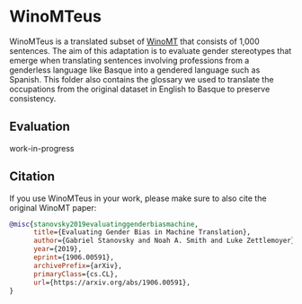 # WinoMTeus

WinoMTeus is a translated subset of [WinoMT](https://github.com/gabrielStanovsky/mt_gender) that consists of 1,000 sentences. The aim of this adaptation is to evaluate gender stereotypes that emerge when translating sentences involving professions from a genderless language like Basque into a gendered language such as Spanish. This folder also contains the glossary we used to translate the occupations from the original dataset in English to Basque to preserve consistency.

## Evaluation
work-in-progress

## Citation

If you use WinoMTeus in your work, please make sure to also cite the original WinoMT paper:

```bibtex
@misc{stanovsky2019evaluatinggenderbiasmachine,
      title={Evaluating Gender Bias in Machine Translation}, 
      author={Gabriel Stanovsky and Noah A. Smith and Luke Zettlemoyer},
      year={2019},
      eprint={1906.00591},
      archivePrefix={arXiv},
      primaryClass={cs.CL},
      url={https://arxiv.org/abs/1906.00591}, 
}
